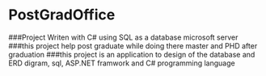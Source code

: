 # PostGradOffice
###Project Writen with C# using SQL as a database microsoft server
###this project help post graduate while doing there master and PHD after graduation
###this project is an application to design of the database and ERD digram, sql, ASP.NET framwork and C# programming language
